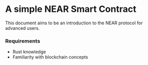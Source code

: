 # A simple NEAR Smart Contract

This document aims to be an introduction to the NEAR protocol for advanced users.

### Requirements

* Rust knowledge
* Familiarity with blockchain concepts